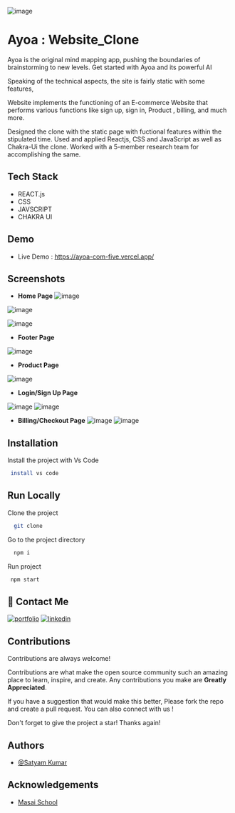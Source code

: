

![image](https://user-images.githubusercontent.com/105915649/208597855-b573be9e-1a16-46b9-b60f-3249563c7dd4.png)



# Ayoa : Website_Clone


Ayoa is the original mind mapping app, pushing the boundaries of brainstorming to new levels. Get started with Ayoa and its powerful AI

Speaking of the technical aspects, the site is fairly static with some features, 

Website implements the functioning of an E-commerce Website that performs various functions like sign up, sign in, Product , billing, and much more.

Designed the clone with the static page with fuctional features within the stipulated time. Used and applied Reactjs, CSS and JavaScript as well as Chakra-Ui the clone. Worked with a 5-member research team for accomplishing the same. 
## Tech Stack

- REACT.js
- CSS
- JAVSCRIPT
- CHAKRA UI







## Demo

- Live Demo : https://ayoa-com-five.vercel.app/



## Screenshots

- **Home Page**
![image](https://user-images.githubusercontent.com/105915649/208597310-b1b96cc9-b957-4c76-864d-2c5cca61fbfd.png)


 
![image](https://user-images.githubusercontent.com/105915649/208597009-c658da8d-a1a0-4b14-84d8-119bd6f1b961.png)

![image](https://user-images.githubusercontent.com/105915649/208597068-dcf42369-7ed0-4773-8acd-aeca8dea3c7d.png)

- **Footer Page**

![image](https://user-images.githubusercontent.com/105915649/208597163-2393981f-79ef-409d-84f9-1e2a31239ec5.png)



- **Product  Page**  

![image](https://user-images.githubusercontent.com/105915649/208597398-da54b358-2859-41b0-b6b1-32f31eb561c5.png)


- **Login/Sign Up Page**


![image](https://user-images.githubusercontent.com/105915649/208597513-581a1eb2-d6d0-4145-8a80-baf3b3540694.png)
![image](https://user-images.githubusercontent.com/105915649/208597543-32a688c7-7c7d-452f-8f9a-aa2ee8215d00.png)



- **Billing/Checkout Page**
![image](https://user-images.githubusercontent.com/105915649/208597596-1ee0a33a-afd8-4a9c-8c60-79b4c5b8d10c.png)
![image](https://user-images.githubusercontent.com/105915649/208597632-360719a2-c458-49e0-a7c1-fad64dba18d8.png)





## Installation

Install the project with Vs Code

```bash
 install vs code 
```
    
## Run Locally

Clone the project

```bash
  git clone 
```

Go to the project directory

```bash
  npm i
```

Run project

```bash
 npm start
```




## 🔗 Contact Me

[![portfolio](https://img.shields.io/badge/my_portfolio-000?style=for-the-badge&logo=ko-fi&logoColor=white)](https://satyam0337.github.io/)
[![linkedin](https://img.shields.io/badge/linkedin-0A66C2?style=for-the-badge&logo=linkedin&logoColor=white)](https://www.linkedin.com/in/satyam-kumar-526004237/)





## Contributions

Contributions are always welcome!

Contributions are what make the open source community such an amazing place to learn, inspire, and create. Any contributions you make are **Greatly Appreciated**.

If you have a suggestion that would make this better, Please fork the repo and create a pull request. You can also connect with us !

Don't forget to give the project a star! Thanks again!

## Authors

- [@Satyam Kumar](https://www.github.com/satyam0337)





## Acknowledgements

 - [Masai School](https://www.masaischool.com/)
 
